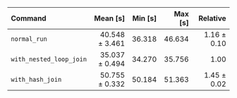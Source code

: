 | Command | Mean [s] | Min [s] | Max [s] | Relative |
|:---|---:|---:|---:|---:|
| `normal_run` | 40.548 ± 3.461 | 36.318 | 46.634 | 1.16 ± 0.10 |
| `with_nested_loop_join` | 35.037 ± 0.494 | 34.270 | 35.756 | 1.00 |
| `with_hash_join` | 50.755 ± 0.332 | 50.184 | 51.363 | 1.45 ± 0.02 |
